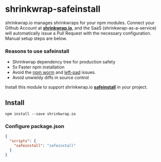 # shrinkwrap-safeinstall

shrinkwrap.io manages shrinkwraps for your npm modules. Connect your Github
Account at [**shrinkwrap.io**](https://shrinkwrap.io), and the SaaS
(shrinkwrap-as-a-service) will automatically issue a Pull Request with the
necessary configuration. Manual setup steps are below.

### Reasons to use safeinstall

- Shrinkwrap dependency tree for production safety
- 5x Faster npm installation
- Avoid the [npm worm](https://www.infoq.com/news/2016/03/npm-infection) and [left-pad](http://blog.npmjs.org/post/141577284765/kik-left-pad-and-npm) issues.
- Avoid unwieldy diffs in source control

Install this module to support shrinkwrap.io [**safeinstall**](https://shrinkwrap.io)
in your project.

## Install

```
npm install --save shrinkwrap.io
```

### Configure package.json
```json
{
  "scripts": {
    "safeinstall": "safeinstall"
  }
}
```
